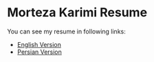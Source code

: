 # Morteza Karimi Resume

You can see my resume in following links:

* [English Version](https://morteza-karimi.ir/morteza-karimi-resume/english/morteza-karimi-resume-en.pdf)
* [Persian Version](https://morteza-karimi.ir/morteza-karimi-resume/morteza-karimi-resume-fa.pdf)
